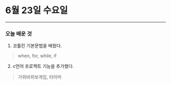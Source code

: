 # 6월 23일 수요일
---
### 오늘 배운 것
1. 코틀린 기본문법을 배웠다.
> when, for, while, if
2. c언어 프로젝트 기능을 추가했다.
> 가위바위보게임, 타이머